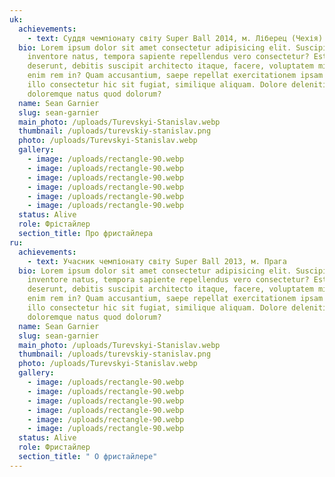 ```yaml
---
uk:
  achievements:
    - text: Суддя чемпіонату світу Super Ball 2014, м. Ліберец (Чехія)
  bio: Lorem ipsum dolor sit amet consectetur adipisicing elit. Suscipit a
    inventore natus, tempora sapiente repellendus vero consectetur? Est
    deserunt, debitis suscipit architecto itaque, facere, voluptatem minima fuga
    enim rem in? Quam accusantium, saepe repellat exercitationem ipsam dolor
    illo consectetur hic sit fugiat, similique aliquam. Dolore deleniti
    doloremque natus quod dolorum?
  name: Sean Garnier
  slug: sean-garnier
  main_photo: /uploads/Turevskyi-Stanislav.webp
  thumbnail: /uploads/turevskiy-stanislav.png
  photo: /uploads/Turevskyi-Stanislav.webp
  gallery:
    - image: /uploads/rectangle-90.webp
    - image: /uploads/rectangle-90.webp
    - image: /uploads/rectangle-90.webp
    - image: /uploads/rectangle-90.webp
    - image: /uploads/rectangle-90.webp
    - image: /uploads/rectangle-90.webp
  status: Alive
  role: Фрістайлер
  section_title: Про фристайлера
ru:
  achievements:
    - text: Учасник чемпіонату світу Super Ball 2013, м. Прага
  bio: Lorem ipsum dolor sit amet consectetur adipisicing elit. Suscipit a
    inventore natus, tempora sapiente repellendus vero consectetur? Est
    deserunt, debitis suscipit architecto itaque, facere, voluptatem minima fuga
    enim rem in? Quam accusantium, saepe repellat exercitationem ipsam dolor
    illo consectetur hic sit fugiat, similique aliquam. Dolore deleniti
    doloremque natus quod dolorum?
  name: Sean Garnier
  slug: sean-garnier
  main_photo: /uploads/Turevskyi-Stanislav.webp
  thumbnail: /uploads/turevskiy-stanislav.png
  photo: /uploads/Turevskyi-Stanislav.webp
  gallery:
    - image: /uploads/rectangle-90.webp
    - image: /uploads/rectangle-90.webp
    - image: /uploads/rectangle-90.webp
    - image: /uploads/rectangle-90.webp
    - image: /uploads/rectangle-90.webp
    - image: /uploads/rectangle-90.webp
  status: Alive
  role: Фристайлер
  section_title: " О фристайлере"
---
```

